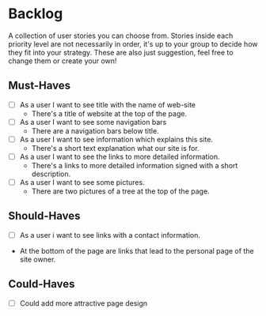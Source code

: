 # Backlog

A collection of user stories you can choose from. Stories inside each priority
level are not necessarily in order, it's up to your group to decide how they fit
into your strategy. These are also just suggestion, feel free to change them or
create your own!

## Must-Haves

- [ ] As a user I want to see title with the name of web-site
  - There's a title of website at the top of the page.
- [ ] As a user I want to see some navigation bars
  - There are a navigation bars below title.
- [ ] As a user I want to see information which explains this site.
  - There's a short text explanation what our site is for.
- [ ] As a user I want to see the links to more detailed information.
  - There's a links to more detailed information signed with a short
    description.
- [ ] As a user I want to see some pictures.
  - There are two pictures of a tree at the top of the page.

## Should-Haves

- [ ] As a user i want to see links with a contact information.
- At the bottom of the page are links that lead to the personal page of the site
  owner.

## Could-Haves

- [ ] Could add more attractive page design
